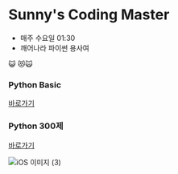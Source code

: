 # Sunny's Coding Master
 * 매주 수요일 01:30
 * 깨어나라 파이썬 용사여
 
 :smiley_cat: :heart_eyes_cat::scream_cat:

### Python Basic
[바로가기](https://github.com/AIFFEL-CodingMaster/sunny/tree/main/py_basic)

### Python 300제
[바로가기](https://github.com/AIFFEL-CodingMaster/sunny/tree/main/py_300)

![iOS 이미지 (3)](https://user-images.githubusercontent.com/76939885/108161777-1b476f00-712f-11eb-9e5d-25177bdeaa30.jpg)

